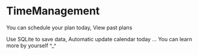 # TimeManagement
You can schedule your plan today,
View past plans

Use SQLite to save data,
Automatic update calendar today
...
You can learn more by yourself ^_^
